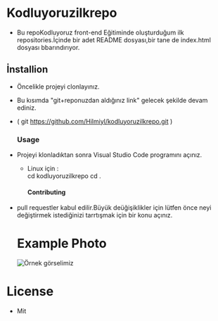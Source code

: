 # Kodluyoruzilkrepo

 - Bu repoKodluyoruz front-end Eğitiminde oluşturduğum ilk repositories.İçinde bir adet README dosyası,bir tane de index.html dosyası bbarındırıyor.

## İnstallion 

- Öncelikle projeyi clonlayınız. 
- Bu kısımda "git+reponuzdan aldığınız link" gelecek şekilde devam ediniz.  
- ( git https://github.com/Hilmiyl/kodluyoruzilkrepo.git  )

     ### Usage  

* Projeyi klonladıktan sonra Visual Studio Code programını açınız. 
    * Linux için :  
    cd kodluyoruzilkrepo 
  cd .

      #### Contributing 
* pull requestler kabul edilir.Büyük deüğişiklikler için lütfen önce neyi değiştirmek istediğinizi tarrtışmak için bir konu açınız. 
 
   # Example Photo 
     ![Örnek görselimiz](lk%20repo%20i%C3%A7in.png)
 # License 
* Mit 